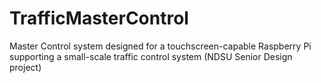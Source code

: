 # TrafficMasterControl
Master Control system designed for a touchscreen-capable Raspberry Pi supporting a small-scale traffic control system (NDSU Senior Design project)
